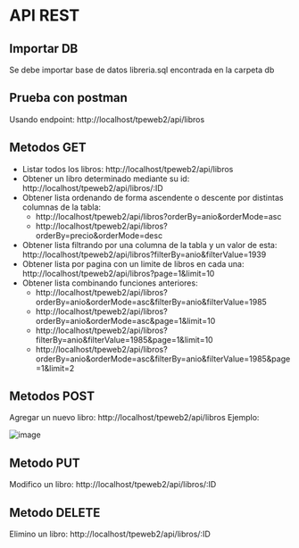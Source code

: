 # API REST

## Importar DB
Se debe importar base de datos libreria.sql encontrada en la carpeta db

## Prueba con postman
Usando endpoint: http://localhost/tpeweb2/api/libros

## Metodos GET
- Listar todos los libros: http://localhost/tpeweb2/api/libros
- Obtener un libro determinado mediante su id: http://localhost/tpeweb2/api/libros/:ID
- Obtener lista ordenando de forma ascendente o descente por distintas columnas de la tabla:
  - http://localhost/tpeweb2/api/libros?orderBy=anio&orderMode=asc
  - http://localhost/tpeweb2/api/libros?orderBy=precio&orderMode=desc
- Obtener lista filtrando por una columna de la tabla y un valor de esta: http://localhost/tpeweb2/api/libros?filterBy=anio&filterValue=1939
- Obtener lista por pagina con un limite de libros en cada una: http://localhost/tpeweb2/api/libros?page=1&limit=10
- Obtener lista combinando funciones anteriores:
  - http://localhost/tpeweb2/api/libros?orderBy=anio&orderMode=asc&filterBy=anio&filterValue=1985
  - http://localhost/tpeweb2/api/libros?orderBy=anio&orderMode=asc&page=1&limit=10
  - http://localhost/tpeweb2/api/libros?filterBy=anio&filterValue=1985&page=1&limit=10
  - http://localhost/tpeweb2/api/libros?orderBy=anio&orderMode=asc&filterBy=anio&filterValue=1985&page=1&limit=2

## Metodos POST
Agregar un nuevo libro: http://localhost/tpeweb2/api/libros
Ejemplo:

![image](https://user-images.githubusercontent.com/115017557/202066222-45a4913e-ad54-494e-bc51-3012958e26f7.png)

## Metodo PUT
Modifico un libro: http://localhost/tpeweb2/api/libros/:ID

## Metodo DELETE
Elimino un libro: http://localhost/tpeweb2/api/libros/:ID
